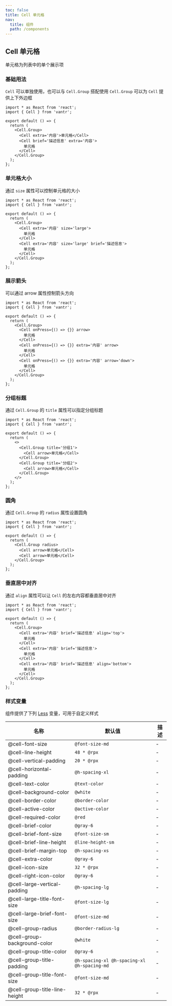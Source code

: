 ```yaml
---
toc: false
title: Cell 单元格
nav:
  title: 组件
  path: /components
---
```


## Cell 单元格

单元格为列表中的单个展示项

<code src="./demo/index.tsx" hidden></code>

### 基础用法

`Cell` 可以单独使用，也可以与 `Cell.Group` 搭配使用 `Cell.Group` 可以为 `Cell` 提供上下外边框

```tsx | pure
import * as React from 'react';
import { Cell } from 'vantr';

export default () => {
  return (
    <Cell.Group>
      <Cell extra='内容'>单元格</Cell>
      <Cell brief='描述信息' extra='内容'>
        单元格
      </Cell>
    </Cell.Group>
  );
};
```

### 单元格大小

通过 `size` 属性可以控制单元格的大小

```tsx | pure
import * as React from 'react';
import { Cell } from 'vantr';

export default () => {
  return (
    <Cell.Group>
      <Cell extra='内容' size='large'>
        单元格
      </Cell>
      <Cell extra='内容' size='large' brief='描述信息'>
        单元格
      </Cell>
    </Cell.Group>
  );
};
```

### 展示箭头

可以通过 arrow 属性控制箭头方向

```tsx | pure
import * as React from 'react';
import { Cell } from 'vantr';

export default () => {
  return (
    <Cell.Group>
      <Cell onPress={() => {}} arrow>
        单元格
      </Cell>
      <Cell onPress={() => {}} extra='内容' arrow>
        单元格
      </Cell>
      <Cell onPress={() => {}} extra='内容' arrow='down'>
        单元格
      </Cell>
    </Cell.Group>
  );
};
```

### 分组标题

通过 `Cell.Group` 的 `title` 属性可以指定分组标题

```tsx | pure
import * as React from 'react';
import { Cell } from 'vantr';

export default () => {
  return (
    <>
      <Cell.Group title='分组1'>
        <Cell arrow>单元格</Cell>
      </Cell.Group>
      <Cell.Group title='分组2'>
        <Cell arrow>单元格</Cell>
      </Cell.Group>
    </>
  );
};
```

### 圆角

通过 `Cell.Group` 的 `radius` 属性设置圆角

```tsx | pure
import * as React from 'react';
import { Cell } from 'vantr';

export default () => {
  return (
    <Cell.Group radius>
      <Cell arrow>单元格</Cell>
      <Cell arrow>单元格</Cell>
    </Cell.Group>
  );
};
```

### 垂直居中对齐

通过 `align` 属性可以让 `Cell` 的左右内容都垂直居中对齐

```tsx | pure
import * as React from 'react';
import { Cell } from 'vantr';

export default () => {
  return (
    <Cell.Group>
      <Cell extra='内容' brief='描述信息' align='top'>
        单元格
      </Cell>
      <Cell extra='内容' brief='描述信息'>
        单元格
      </Cell>
      <Cell extra='内容' brief='描述信息' align='bottom'>
        单元格
      </Cell>
    </Cell.Group>
  );
};
```

<API exports='["default", "CellGroup"]' />

### 样式变量

组件提供了下列 [Less](https://lesscss.org/) 变量，可用于自定义样式

| 名称                          | 默认值                                      | 描述 |
| ----------------------------- | ------------------------------------------- | ---- |
| @cell-font-size               | `@font-size-md`                             | -    |
| @cell-line-height             | `48 * @rpx`                                 | -    |
| @cell-vertical-padding        | `20 * @rpx`                                 | -    |
| @cell-horizontal-padding      | `@h-spacing-xl`                             | -    |
| @cell-text-color              | `@text-color`                               | -    |
| @cell-background-color        | `@white`                                    | -    |
| @cell-border-color            | `@border-color`                             | -    |
| @cell-active-color            | `@active-color`                             | -    |
| @cell-required-color          | `@red`                                      | -    |
| @cell-brief-color             | `@gray-6`                                   | -    |
| @cell-brief-font-size         | `@font-size-sm`                             | -    |
| @cell-brief-line-height       | `@line-height-sm`                           | -    |
| @cell-brief-margin-top        | `@h-spacing-xs`                             | -    |
| @cell-extra-color             | `@gray-6`                                   | -    |
| @cell-icon-size               | `32 * @rpx`                                 | -    |
| @cell-right-icon-color        | `@gray-6`                                   | -    |
| @cell-large-vertical-padding  | `@h-spacing-lg`                             | -    |
| @cell-large-title-font-size   | `@font-size-lg`                             | -    |
| @cell-large-brief-font-size   | `@font-size-md`                             | -    |
| @cell-group-radius            | `@border-radius-lg`                         | -    |
| @cell-group-background-color  | `@white`                                    | -    |
| @cell-group-title-color       | `@gray-6`                                   | -    |
| @cell-group-title-padding     | `@h-spacing-xl @h-spacing-xl @h-spacing-md` | -    |
| @cell-group-title-font-size   | `@font-size-md`                             | -    |
| @cell-group-title-line-height | `32 * @rpx`                                 | -    |
